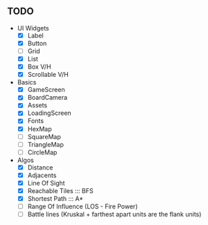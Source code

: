 ## TODO
 - UI Widgets
    - [x] Label
    - [x] Button
    - [ ] Grid
    - [x] List
    - [x] Box V/H
    - [x] Scrollable V/H

 -  Basics
    - [x] GameScreen
    - [x] BoardCamera
    - [x] Assets
    - [x] LoadingScreen
    - [x] Fonts
    - [x] HexMap
    - [ ] SquareMap
    - [ ] TriangleMap
    - [ ] CircleMap

 - Algos
    - [x] Distance
    - [x] Adjacents
    - [x] Line Of Sight
    - [x] Reachable Tiles ::: BFS
    - [x] Shortest Path ::: A*
    - [ ] Range Of Influence (LOS - Fire Power)
    - [ ] Battle lines (Kruskal + farthest apart units are the flank units)
